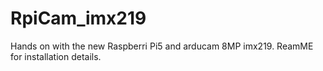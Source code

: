 # RpiCam_imx219
Hands on with the new Raspberri Pi5 and arducam 8MP imx219. ReamME for installation details.
